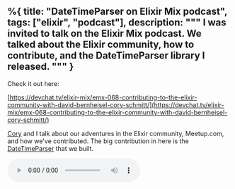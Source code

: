 %{
  title: "DateTimeParser on Elixir Mix podcast",
  tags: ["elixir", "podcast"],
  description: """
  I was invited to talk on the Elixir Mix podcast. We talked about the Elixir
  community, how to contribute, and the DateTimeParser library I released.
  """
}
---

Check it out here:

[https://devchat.tv/elixir-mix/emx-068-contributing-to-the-elixir-community-with-david-bernheisel-cory-schmitt/](https://devchat.tv/elixir-mix/emx-068-contributing-to-the-elixir-community-with-david-bernheisel-cory-schmitt/)

[Cory] and I talk about our adventures in the Elixir community, Meetup.com, and
how we've contributed. The big contribution in here is the [DateTimeParser] that
we built.

[Cory]: https://schmitty.me
[DateTimeParser]: https://github.com/taxjar/date_time_parser

<audio controls="true" src="/audio/EMx_068_David_Bernheisel.mp3" preload="auto"></audio>
